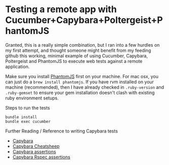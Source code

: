 # Testing a remote app with Cucumber+Capybara+Poltergeist+PhantomJS

Granted, this is a really simple combination, but I ran into a few hurdles on my first attempt,
and thought someone might benefit from my feeding github this working, minimal example of using
Cucumber, Capybara, Poltergeist and PhantomJS to execute web tests against a remote application.

Make sure you install [PhantomJS](http://phantomjs.org/download.html) first on your machine.
For mac osx, you can just do a `brew install phantomjs`. If you have rvm installed on your
machine (recommended), then I have already checked in `.ruby-version` and `.ruby-gemset` to ensure
your gem installation doesn't clash with existing ruby environment setups.

Steps to run the tests

    bundle install
    bundle exec cucumber

Further Reading / Reference to writing Capybara tests

- [Capybara](https://github.com/jnicklas/capybara)
- [Capybara Cheatsheep](http://ricostacruz.com/cheatsheets/capybara.html)
- [Capybara assertions](http://www.rubydoc.info/github/jnicklas/capybara/master/Capybara/Node/Matchers)
- [Capybara Rspec assertions](http://www.rubydoc.info/github/jnicklas/capybara/Capybara/RSpecMatchers)


